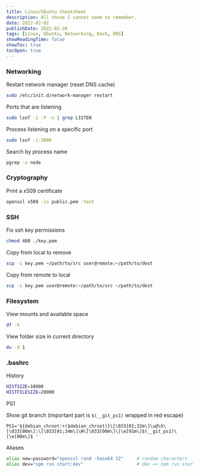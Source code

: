 ```yaml
---
title: Linux/Ubuntu Cheatsheet
description: All those I cannot seem to remember.
date: 2022-02-02
publishDate: 2022-02-26
tags: [Linux, Ubuntu, Networking, Bash, DNS]
showReadingTime: false
showToc: true
tocOpen: true
---
```


### Networking

Restart network manager (reset DNS cache)

```bash
sudo /etc/init.d/network-manager restart
```

Ports that are listening

```bash
sudo lsof -i -P -n | grep LISTEN
```

Process listening on a specific port

```bash
sudo lsof -i:3000
```

Search by process name

```bash
pgrep -a node
```

### Cryptography

Print a x509 certificate

```bash
openssl x509 -in public.pem -text
```

### SSH

Fix ssh key permissions

```bash
chmod 400 ./key.pem
```

Copy from local to remove

```bash
scp -i key.pem ~/path/to/src user@remote:~/path/to/dest
```

Copy from remote to local

```bash
scp -i key.pem user@remote:~/path/to/src ~/path/to/dest
```

### Filesystem

View mounts and available space

```bash
df -h
```

View folder size in current directory

```bash
du -d 1
```

### .bashrc

History

```bash
HISTSIZE=10000
HISTFILESIZE=20000
```

PS1

Show git branch (important part is `$(__git_ps1)` wrapped in red escape)

```
PS1='${debian_chroot:+($debian_chroot)}\[\033[01;32m\]\u@\h\[\033[00m\]:\[\033[01;34m\]\W\[\033[00m\]\[\e[91m\]$(__git_ps1)\[\e[00m\]$ '
```

Aliases

```bash
alias new-password="openssl rand -base64 32"     # random characters
alias dev="npm run start:dev"                    # dev => npm run start:dev
```

